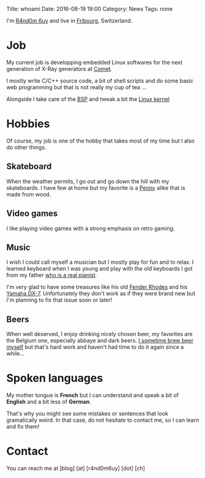 Title: whoami
Date: 2016-08-19 19:00
Category: News
Tags: none

I'm [R4nd0m 6uy](http://r4nd0m6uy.ch) and live in
[Fribourg](http://www.fribourgtourisme.ch), Switzerland.

# Job
My current job is developping embedded Linux softwares for the next generation
of X-Ray generators at [Comet](http://www.comet-xray.com/).

I mostly write C/C++ source code, a bit of shell scripts and do some basic web
programming but that is not really my cup of tea ...

Alongside I take care of the
[BSP](https://en.wikipedia.org/wiki/Board_support_package) and tweak a bit the
[Linux kernel](http://www.kernel.org)

# Hobbies
Of course, my job is one of the hobby that takes most of my time but I also do
other things.

## Skateboard
When the weather permits, I go out and go down the hill with my skateboards. I
have few at home but my favorite is a [Penny](http://www.pennyskateboards.com/)
alike that is made from wood.

## Video games
I like playing video games with a strong emphasis on retro gaming.

## Music
I wish I could call myself a musician but I mostly play for fun and to relax. I
learned keyboard when I was young and play with the old keyboards I got from my
father [who is a real pianist](http://bulls-band.ch/).

I'm very glad to have some treasures like his old
[Fender Rhodes](https://en.wikipedia.org/wiki/Rhodes_piano) and his
[Yamaha DX-7](https://en.wikipedia.org/wiki/Yamaha_DX7). Unfortunately they
don't work as if they were brand new but I'm planning to fix that issue soon or
later!

## Beers
When well deserved, I enjoy drinking nicely chosen beer, my favorites are
the Belgium one, especially abbaye and dark beers.
[I sometime brew beer myself](https://github.com/r4nd0m6uy/GuixBeers) but that's
hard work and haven't had time to do it again since a while...

# Spoken languages
My mother tongue is **French** but I can understand and speak a bit of
**English** and a bit less of **German**.

That's why you might see some mistakes or sentences that look gramatically
weird. In that case, do not hesitate to contact me, so I can learn and fix them!

# Contact
You can reach me at [blog] [at] [r4nd0m6uy] [dot] [ch]
